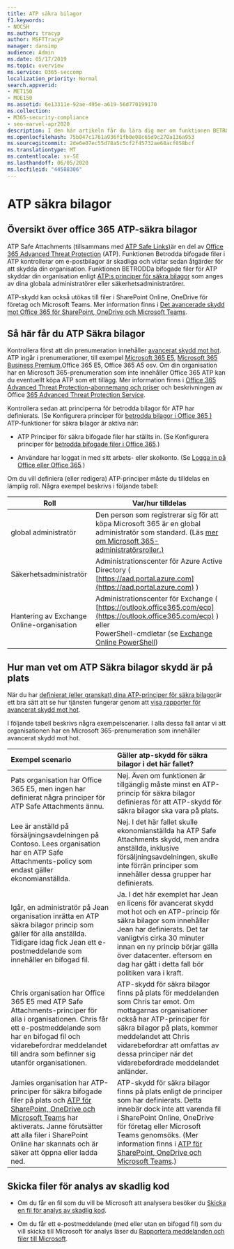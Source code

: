 ```yaml
---
title: ATP säkra bilagor
f1.keywords:
- NOCSH
ms.author: tracyp
author: MSFTTracyP
manager: dansimp
audience: Admin
ms.date: 05/17/2019
ms.topic: overview
ms.service: O365-seccomp
localization_priority: Normal
search.appverid:
- MET150
- MOE150
ms.assetid: 6e13311e-92ae-495e-a619-56d770199170
ms.collection:
- M365-security-compliance
- seo-marvel-apr2020
description: I den här artikeln får du lära dig mer om funktionen BETRODDa bifogade filer för Office 365 och hur du skaffar funktionen för din prenumeration.
ms.openlocfilehash: 75b047c1761a936f1fb0e08c65d9c270a136a953
ms.sourcegitcommit: 2de6e07ec55d78a5c5cf2f45732ae68acf058bcf
ms.translationtype: MT
ms.contentlocale: sv-SE
ms.lasthandoff: 06/05/2020
ms.locfileid: "44588306"
---
```

# <a name="atp-safe-attachments"></a>ATP säkra bilagor

## <a name="overview-of-office-365-atp-safe-attachments"></a>Översikt över office 365 ATP-säkra bilagor

ATP Safe Attachments (tillsammans med [ATP Safe Links)](atp-safe-links.md)är en del av [Office 365 Advanced Threat Protection](office-365-atp.md) (ATP). Funktionen Betrodda bifogade filer i ATP kontrollerar om e-postbilagor är skadliga och vidtar sedan åtgärder för att skydda din organisation. Funktionen BETRODDa bifogade filer för ATP skyddar din organisation enligt [ATP:s principer för säkra bilagor](set-up-atp-safe-attachments-policies.md) som anges av dina globala administratörer eller säkerhetsadministratörer.

ATP-skydd kan också utökas till filer i SharePoint Online, OneDrive för företag och Microsoft Teams. Mer information finns i [Det avancerade skydd mot Office 365 för SharePoint, OneDrive och Microsoft Teams](atp-for-spo-odb-and-teams.md).

## <a name="how-to-get-atp-safe-attachments"></a>Så här får du ATP Säkra bilagor

Kontrollera först att din prenumeration innehåller [avancerat skydd mot hot](office-365-atp.md). ATP ingår i prenumerationer, till exempel [Microsoft 365 E5](https://www.microsoft.com/microsoft-365/enterprise/home), [Microsoft 365 Business Premium,](https://www.microsoft.com/microsoft-365/business)Office 365 E5, Office 365 A5 osv. Om din organisation har en Microsoft 365-prenumeration som inte innehåller Office 365 ATP kan du eventuellt köpa ATP som ett tillägg. Mer information finns i [Office 365 Advanced Threat Protection-abonnemang och priser](https://products.office.com/exchange/advance-threat-protection) och beskrivningen av Office [365 Advanced Threat Protection Service](https://docs.microsoft.com/office365/servicedescriptions/office-365-advanced-threat-protection-service-description).

Kontrollera sedan att principerna för betrodda bilagor för ATP har definierats. (Se Konfigurera principer för [betrodda bilagor i Office 365 )](set-up-atp-safe-attachments-policies.md) ATP-funktioner för säkra bilagor är aktiva när:

- ATP Principer för säkra bifogade filer har ställts in. (Se Konfigurera principer för [betrodda bifogade filer i Office 365](set-up-atp-safe-attachments-policies.md).)

- Användare har loggat in med sitt arbets- eller skolkonto. (Se [Logga in på Office eller Office 365](https://support.office.com/article/b9582171-fd1f-4284-9846-bdd72bb28426).)

Om du vill definiera (eller redigera) ATP-principer måste du tilldelas en lämplig roll. Några exempel beskrivs i följande tabell:

|Roll|Var/hur tilldelas|
|---------|---------|
|global administratör|Den person som registrerar sig för att köpa Microsoft 365 är en global administratör som standard. (Läs [mer om Microsoft 365-administratörsroller.)](https://docs.microsoft.com/microsoft-365/admin/add-users/about-admin-roles)|
|Säkerhetsadministratör|Administrationscenter för Azure Active Directory ( [https://aad.portal.azure.com](https://aad.portal.azure.com) )|
|Hantering av Exchange Online-organisation|Administrationscenter för Exchange ( [https://outlook.office365.com/ecp](https://outlook.office365.com/ecp) ) <br>eller <br>  PowerShell-cmdletar (se [Exchange Online PowerShell](https://docs.microsoft.com/powershell/exchange/exchange-online/exchange-online-powershell))|

## <a name="how-to-know-if-atp-safe-attachments-protection-is-in-place"></a>Hur man vet om ATP Säkra bilagor skydd är på plats

När du har [definierat (eller granskat) dina ATP-principer för säkra bilagor](set-up-atp-safe-attachments-policies.md)är ett bra sätt att se hur tjänsten fungerar genom att [visa rapporter för avancerat skydd mot hot](view-reports-for-atp.md).

I följande tabell beskrivs några exempelscenarier. I alla dessa fall antar vi att organisationen har en Microsoft 365-prenumeration som innehåller avancerat skydd mot hot.

|**Exempel scenario**|**Gäller atp-skydd för säkra bilagor i det här fallet?**|
|:-----|:-----|
|Pats organisation har Office 365 E5, men ingen har definierat några principer för ATP Safe Attachments ännu.|Nej. Även om funktionen är tillgänglig måste minst en ATP-princip för säkra bilagor definieras för att ATP-skydd för säkra bilagor ska vara på plats.|
|Lee är anställd på försäljningsavdelningen på Contoso. Lees organisation har en ATP Safe Attachments-policy som endast gäller ekonomianställda.|Nej. I det här fallet skulle ekonomianställda ha ATP Safe Attachments skydd, men andra anställda, inklusive försäljningsavdelningen, skulle inte förrän principer som innehåller dessa grupper har definierats.|
|Igår, en administratör på Jean organisation inrätta en ATP säkra bilagor princip som gäller för alla anställda. Tidigare idag fick Jean ett e-postmeddelande som innehåller en bifogad fil.|Ja. I det här exemplet har Jean en licens för avancerat skydd mot hot och en ATP-princip för säkra bilagor som innehåller Jean har definierats. Det tar vanligtvis cirka 30 minuter innan en ny princip börjar gälla över datacenter. eftersom en dag har gått i detta fall bör politiken vara i kraft.|
|Chris organisation har Office 365 E5 med ATP Safe Attachments-principer för alla i organisationen. Chris får ett e-postmeddelande som har en bifogad fil och vidarebefordrar meddelandet till andra som befinner sig utanför organisationen.|ATP-skydd för säkra bilagor finns på plats för meddelanden som Chris tar emot. Om mottagarnas organisationer också har ATP-principer för säkra bilagor på plats, kommer meddelandet att Chris vidarebefordrar att omfattas av dessa principer när det vidarebefordrade meddelandet anländer.|
|Jamies organisation har ATP-principer för säkra bifogade filer på plats och [ATP för SharePoint, OneDrive och Microsoft Teams](atp-for-spo-odb-and-teams.md) har aktiverats. Janne förutsätter att alla filer i SharePoint Online har skannats och är säker att öppna eller ladda ned.|ATP-skydd för säkra bilagor finns på plats enligt de principer som har definierats. Detta innebär dock inte att varenda fil i SharePoint Online, OneDrive för företag eller Microsoft Teams genomsöks. (Mer information finns i [ATP för SharePoint, OneDrive och Microsoft Teams](atp-for-spo-odb-and-teams.md).)|

## <a name="submitting-files-for-malware-analysis"></a>Skicka filer för analys av skadlig kod

- Om du får en fil som du vill be Microsoft att analysera besöker du [Skicka en fil för analys av skadlig kod](https://aka.ms/wdsi/submit).

- Om du får ett e-postmeddelande (med eller utan en bifogad fil) som du vill skicka till Microsoft för analys läser du [Rapportera meddelanden och filer till Microsoft](report-junk-email-messages-to-microsoft.md).
